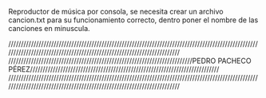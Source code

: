 Reproductor de música por consola, se necesita crear un archivo cancion.txt para su funcionamiento correcto, dentro poner el nombre de las canciones en minuscula.


















































///////////////////////////////////////////////////////////////////////////////////////////////////////////////////////////////////////////////////////////////////////
/////////////////////////////////////////////////////////////////////////PEDRO PACHECO PÉREZ///////////////////////////////////////////////////////////////////////////
///////////////////////////////////////////////////////////////////////////////////////////////////////////////////////////////////////////////////////////////////////
